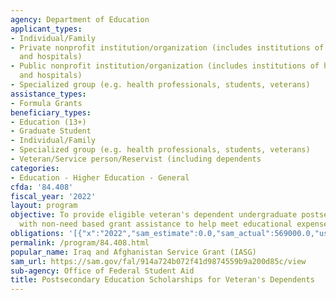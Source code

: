```yaml
---
agency: Department of Education
applicant_types:
- Individual/Family
- Private nonprofit institution/organization (includes institutions of higher education
  and hospitals)
- Public nonprofit institution/organization (includes institutions of higher education
  and hospitals)
- Specialized group (e.g. health professionals, students, veterans)
assistance_types:
- Formula Grants
beneficiary_types:
- Education (13+)
- Graduate Student
- Individual/Family
- Specialized group (e.g. health professionals, students, veterans)
- Veteran/Service person/Reservist (including dependents
categories:
- Education - Higher Education - General
cfda: '84.408'
fiscal_year: '2022'
layout: program
objective: To provide eligible veteran's dependent undergraduate postsecondary students
  with non-need based grant assistance to help meet educational expenses.
obligations: '[{"x":"2022","sam_estimate":0.0,"sam_actual":569000.0,"usa_spending_actual":574150.32},{"x":"2023","sam_estimate":611000.0,"sam_actual":0.0,"usa_spending_actual":467307.1},{"x":"2024","sam_estimate":0.0,"sam_actual":0.0,"usa_spending_actual":0.0}]'
permalink: /program/84.408.html
popular_name: Iraq and Afghanistan Service Grant (IASG)
sam_url: https://sam.gov/fal/914a724b072f41d9874559b9a200d85c/view
sub-agency: Office of Federal Student Aid
title: Postsecondary Education Scholarships for Veteran's Dependents
---
```

